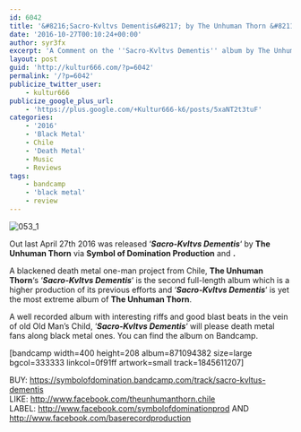```yaml
---
id: 6042
title: '&#8216;Sacro-Kvltvs Dementis&#8217; by The Unhuman Thorn &#8211; A Comment'
date: '2016-10-27T00:10:24+00:00'
author: syr3fx
excerpt: 'A Comment on the ''Sacro-Kvltvs Dementis'' album by The Unhuman Thorn (2016).'
layout: post
guid: 'http://kultur666.com/?p=6042'
permalink: '/?p=6042'
publicize_twitter_user:
    - kultur666
publicize_google_plus_url:
    - 'https://plus.google.com/+Kultur666-k6/posts/5xaNT2t3tuF'
categories:
    - '2016'
    - 'Black Metal'
    - Chile
    - 'Death Metal'
    - Music
    - Reviews
tags:
    - bandcamp
    - 'black metal'
    - review
---
```


![053_1](http://localhost:8080/wp-content/uploads/2016/10/053_1.jpg)

Out last April 27th 2016 was released ‘***Sacro-Kvltvs Dementis***‘ by **The Unhuman Thorn** via **Symbol of Domination Production** and **.**

A blackened death metal one-man project from Chile, **The Unhuman Thorn**‘s ‘***Sacro-Kvltvs Dementis***‘ is the second full-length album which is a higher production of its previous efforts and ‘***Sacro-Kvltvs Dementis***‘ is yet the most extreme album of **The Unhuman Thorn**.

A well recorded album with interesting riffs and good blast beats in the vein of old Old Man’s Child, ‘***Sacro-Kvltvs Dementis***‘ will please death metal fans along black metal ones. You can find the album on Bandcamp.

\[bandcamp width=400 height=208 album=871094382 size=large bgcol=333333 linkcol=0f91ff artwork=small track=1845611207\]

BUY: <https://symbolofdomination.bandcamp.com/track/sacro-kvltus-dementis>  
LIKE: <http://www.facebook.com/theunhumanthorn.chile>  
LABEL: <http://www.facebook.com/symbolofdominationprod> AND <http://www.facebook.com/baserecordproduction>